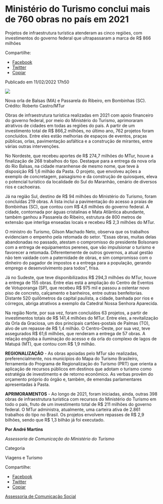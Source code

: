 
# Ministério do Turismo conclui mais de 760 obras no país em 2021

Projetos de infraestrutura turística atenderam as cinco regiões, com investimentos do governo federal que ultrapassaram a marca de R$ 866 milhões

Compartilhe: 
*   [Facebook](https://www.facebook.com/sharer.php?u=https://www.gov.br/turismo/pt-br/assuntos/noticias/ministerio-do-turismo-conclui-mais-de-760-obras-no-pais-em-2021)
*    [Twitter](https://twitter.com/share?text=Minist%C3%A9rio%20do%20Turismo%20conclui%20mais%20de%20760%20obras%20no%20pa%C3%ADs%20em%202021&url=https://www.gov.br/turismo/resolveuid/856d4719c4ba4571bed83d3414b479b3)
*   [Copiar](https://www.gov.br/turismo/pt-br/assuntos/noticias/ministerio-do-turismo-conclui-mais-de-760-obras-no-pais-em-2021)

Publicado em 11/02/2022 17h50

![ ](https://www.gov.br/turismo/pt-br/assuntos/noticias/ministerio-do-turismo-conclui-mais-de-760-obras-no-pais-em-2021/11-02-22-materia-balanco-obras-03.png/@@images/c9116a82-31f2-44a2-8a1a-6b97ed3e19eb.png)

Nova orla de Balsas (MA) e Passarela do Ribeiro, em Bombinhas (SC). Crédito: Roberto Castro/MTur

Obras de infraestrutura turística realizadas em 2021 com apoio financeiro do governo federal, por meio do Ministério do Turismo, aprimoraram atrativos de cidades em todas as regiões do país. A partir de um investimento total de R$ 866,2 milhões, no último ano, 762 projetos foram concluídos. Entre eles estão melhorias de espaços de eventos, praças públicas, orlas, pavimentação asfáltica e a construção de mirantes, entre várias outras intervenções.

No Nordeste, que recebeu aportes de R$ 274,7 milhões do MTur, houve a finalização de 268 trabalhos do tipo. Destaque para a entrega da nova orla do Rio Balsas, na cidade maranhense de mesmo nome, que teve à disposição R$ 1,6 milhão da Pasta. O projeto, que envolveu ações a exemplo de concretagem, paisagismo e da construção de quiosques, eleva o potencial turístico da localidade do Sul do Maranhão, cenário de diversos rios e cachoeiras.

Já na região Sul, destino de R$ 94 milhões do Ministério do Turismo, foram concluídas 219 obras. A lista inclui a pavimentação do acesso a praias de Bombinhas (SC), que contou com R$ 4,6 milhões do governo federal. A cidade, contornada por águas cristalinas e Mata Atlântica abundante, também ganhou a Passarela do Ribeiro, estrutura de 800 metros de extensão que interliga enseadas locais e recebeu R$ 2,3 milhões do MTur.

O ministro do Turismo, Gilson Machado Neto, observa que os trabalhos evidenciam o empenho pela retomada do setor. “Essas obras, muitas delas abandonadas no passado, atestam o compromisso do presidente Bolsonaro com a entrega de equipamentos perenes, que vão impulsionar o turismo e favorecer a retomada. Diferentemente de outros governos, a atual gestão não tem vaidade com a paternidade de obras, e sim compromisso com o dinheiro do pagador de impostos e a entrega para a população, gerando emprego e desenvolvimento para todos”, frisa.

Já no Sudeste, que teve disponibilizados R$ 294,3 milhões do MTur, houve a entrega de 155 obras. Entre elas está a ampliação do Centro de Eventos de Votuporanga (SP), que recebeu R$ 975 mil e passou a ostentar novo piso de concreto, calçamento e banheiros, entre outras benfeitorias. Distante 520 quilômetros da capital paulista, a cidade, banhada por rios e córregos, abriga atrativos a exemplo da Catedral Nossa Senhora Aparecida.

Na região Norte, por sua vez, foram concluídos 63 projetos, a partir de investimentos totais de R$ 141,4 milhões do MTur. Entre eles, a revitalização da Orla da Graciosa, um dos principais cartões-postais de Palmas (TO), alvo de um repasse de R$ 1,4 milhão. O Centro-Oeste, por sua vez, teve assegurados R$ 61,6 milhões, que renderam a entrega de 57 obras. A relação engloba a iluminação do acesso e da orla do complexo de lagos de Matupá (MT), que contou com R$ 1,9 milhão.

**REGIONALIZAÇÃO** - As obras apoiadas pelo MTur são realizadas, preferencialmente, nos municípios do Mapa do Turismo Brasileiro, ferramenta do Programa de Regionalização do Turismo (PRT) que orienta a aplicação de recursos públicos em destinos que adotam o turismo como estratégia de investimento e de retorno econômico. As verbas provêm do orçamento próprio do órgão e, também, de emendas parlamentares apresentadas à Pasta.

**APRIMORAMENTOS** - Ao longo de 2021, foram iniciadas, ainda, outras 398 obras de infraestrutura turística com recursos do Ministério do Turismo em todo o país, fruto de um investimento total de R$ 211 milhões do governo federal. O MTur administra, atualmente, uma carteira ativa de 2.861 trabalhos do tipo no Brasil. Os projetos envolvem repasses de R$ 2,9 bilhões, sendo que R$ 1,3 bilhão já foi executado.

**Por André Martins**

_Assessoria de Comunicação do Ministério do Turismo_

Categoria

Viagens e Turismo

Compartilhe: 
*   [Facebook](https://www.facebook.com/sharer.php?u=https://www.gov.br/turismo/pt-br/assuntos/noticias/ministerio-do-turismo-conclui-mais-de-760-obras-no-pais-em-2021)
*    [Twitter](https://twitter.com/share?text=Minist%C3%A9rio%20do%20Turismo%20conclui%20mais%20de%20760%20obras%20no%20pa%C3%ADs%20em%202021&url=https://www.gov.br/turismo/resolveuid/856d4719c4ba4571bed83d3414b479b3)
*   [Copiar](https://www.gov.br/turismo/pt-br/assuntos/noticias/ministerio-do-turismo-conclui-mais-de-760-obras-no-pais-em-2021)

[Assessoria de Comunicação Social](/docs/turismo/links)
